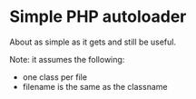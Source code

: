 # Simple PHP autoloader

About as simple as it gets and still be useful.

Note: it assumes the following:

* one class per file
* filename is the same as the classname
